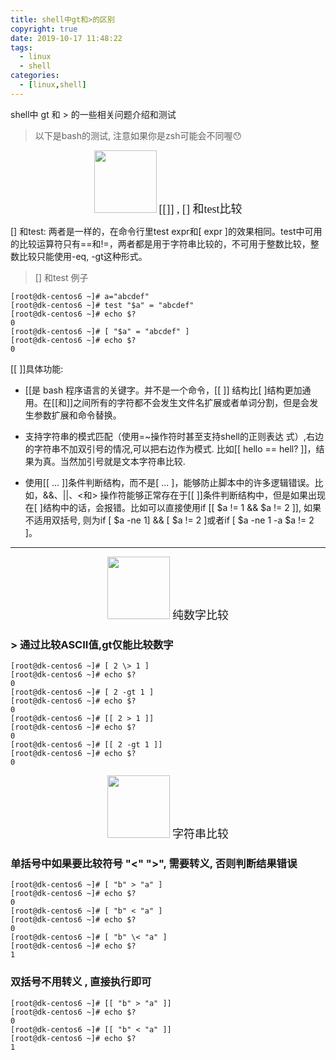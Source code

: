 ```yaml
---
title: shell中gt和>的区别
copyright: true
date: 2019-10-17 11:48:22
tags:
  - linux
  - shell
categories:
  - [linux,shell]
---
```

shell中 gt 和 > 的一些相关问题介绍和测试
<!-- more-->


> 以下是bash的测试, 注意如果你是zsh可能会不同喔😯

<center>
<img src="http://zhangzw001.github.io/images/dockerniu.jpeg" width = "100" height = "100" style="border: 0"/>
<font  face="黑体" size=4> [[]] , [] 和test比较 </font>
</center>

[] 和test:	两者是一样的，在命令行里test expr和[ expr ]的效果相同。test中可用的比较运算符只有==和!=，两者都是用于字符串比较的，不可用于整数比较，整数比较只能使用-eq, -gt这种形式。


> [] 和test 例子

```
[root@dk-centos6 ~]# a="abcdef"
[root@dk-centos6 ~]# test "$a" = "abcdef"
[root@dk-centos6 ~]# echo $?
0
[root@dk-centos6 ~]# [ "$a" = "abcdef" ]
[root@dk-centos6 ~]# echo $?
0
```

[[ ]]具体功能:	
- [[是 bash 程序语言的关键字。并不是一个命令，[[ ]] 结构比[ ]结构更加通用。在[[和]]之间所有的字符都不会发生文件名扩展或者单词分割，但是会发生参数扩展和命令替换。

- 支持字符串的模式匹配（使用=~操作符时甚至支持shell的正则表达 式）,右边的字符串不加双引号的情况,可以把右边作为模式. 比如[[ hello == hell? ]]，结果为真。当然加引号就是文本字符串比较.

- 使用[[ ... ]]条件判断结构，而不是[ ... ]，能够防止脚本中的许多逻辑错误。比如，&&、||、<和> 操作符能够正常存在于[[ ]]条件判断结构中，但是如果出现在[ ]结构中的话，会报错。比如可以直接使用if [[ $a != 1 && $a != 2 ]], 如果不适用双括号, 则为if [ $a -ne 1] && [ $a != 2 ]或者if [ $a -ne 1 -a $a != 2 ]。


---


<center>
<img src="http://zhangzw001.github.io/images/dockerniu.jpeg" width = "100" height = "100" style="border: 0"/>
<font  face="黑体" size=4> 纯数字比较 </font>
</center>

### > 通过比较ASCII值,gt仅能比较数字

```
[root@dk-centos6 ~]# [ 2 \> 1 ]
[root@dk-centos6 ~]# echo $?
0
[root@dk-centos6 ~]# [ 2 -gt 1 ]
[root@dk-centos6 ~]# echo $?
0
[root@dk-centos6 ~]# [[ 2 > 1 ]]
[root@dk-centos6 ~]# echo $?
0
[root@dk-centos6 ~]# [[ 2 -gt 1 ]]
[root@dk-centos6 ~]# echo $?
0
```

<center>
<img src="http://zhangzw001.github.io/images/dockerniu.jpeg" width = "100" height = "100" style="border: 0"/>
<font  face="黑体" size=4> 字符串比较 </font>
</center>

### 单括号中如果要比较符号 "<" ">", 需要转义, 否则判断结果错误

```
[root@dk-centos6 ~]# [ "b" > "a" ]
[root@dk-centos6 ~]# echo $?
0
[root@dk-centos6 ~]# [ "b" < "a" ]
[root@dk-centos6 ~]# echo $?
0
[root@dk-centos6 ~]# [ "b" \< "a" ]
[root@dk-centos6 ~]# echo $?
1
```

### 双括号不用转义 , 直接执行即可

```
[root@dk-centos6 ~]# [[ "b" > "a" ]]
[root@dk-centos6 ~]# echo $?
0
[root@dk-centos6 ~]# [[ "b" < "a" ]]
[root@dk-centos6 ~]# echo $?
1
```
